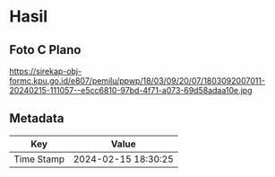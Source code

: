 # Hasil

## Foto C Plano

https://sirekap-obj-formc.kpu.go.id/e807/pemilu/ppwp/18/03/09/20/07/1803092007011-20240215-111057--e5cc6810-97bd-4f71-a073-69d58adaa10e.jpg


## Metadata

| Key        | Value               |
| ---------- | ------------------- |
| Time Stamp | 2024-02-15 18:30:25 |



